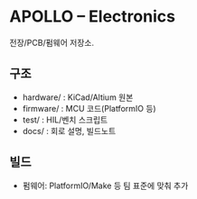 # APOLLO – Electronics
전장/PCB/펌웨어 저장소.

## 구조
- hardware/  : KiCad/Altium 원본
- firmware/  : MCU 코드(PlatformIO 등)
- test/      : HIL/벤치 스크립트
- docs/      : 회로 설명, 빌드노트

## 빌드
- 펌웨어: PlatformIO/Make 등 팀 표준에 맞춰 추가
